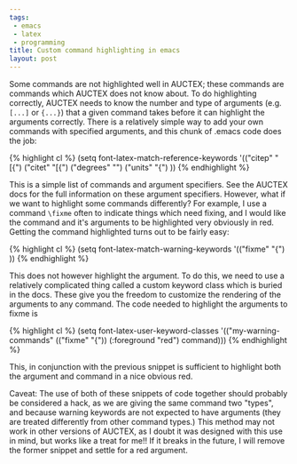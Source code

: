 ```yaml
---
tags:
 - emacs
 - latex
 - programming
title: Custom command highlighting in emacs
layout: post
---
```


Some commands are not highlighted well in AUCTEX; these commands are
commands which AUCTEX does not know about. To do highlighting
correctly, AUCTEX needs to know the number and type of arguments
(e.g. `[...]` or `{...}`) that a given command takes before it can
highlight the arguments correctly. There is a relatively simple way to
add your own commands with specified arguments, and this chunk of
.emacs code does the job:

{% highlight cl %}
(setq font-latex-match-reference-keywords
          '(("citep" "[{")
           ("citet" "[{")
           ("degrees" "")
           ("units" "{") ))
{% endhighlight %}

This is a simple list of commands and argument specifiers. See the
AUCTEX docs for the full information on these argument
specifiers. However, what if we want to highlight some commands
differently? For example, I use a command `\fixme` often to indicate
things which need fixing, and I would like the command and it's
arguments to be highlighted very obviously in red. Getting the command
highlighted turns out to be fairly easy:

{% highlight cl %}
(setq font-latex-match-warning-keywords
      '(("fixme" "{") ))
{% endhighlight %}

This does not however highlight the argument. To do this, we need to
use a relatively complicated thing called a custom keyword class which
is buried in the docs. These give you the freedom to customize the
rendering of the arguments to any command. The code needed to
highlight the arguments to fixme is

{% highlight cl %}
(setq font-latex-user-keyword-classes
          '(("my-warning-commands"
                (("fixme" "{"))
                (:foreground "red")
                command)))
{% endhighlight %}

This, in conjunction with the previous snippet is sufficient to
highlight both the argument and command in a nice obvious red.

Caveat: The use of both of these snippets of code together should
probably be considered a hack, as we are giving the same command two
"types", and because warning keywords are not expected to have
arguments (they are treated differently from other command types.)
This method may not work in other versions of AUCTEX, as I doubt it
was designed with this use in mind, but works like a treat for me!! If
it breaks in the future, I will remove the former snippet and settle
for a red argument.
